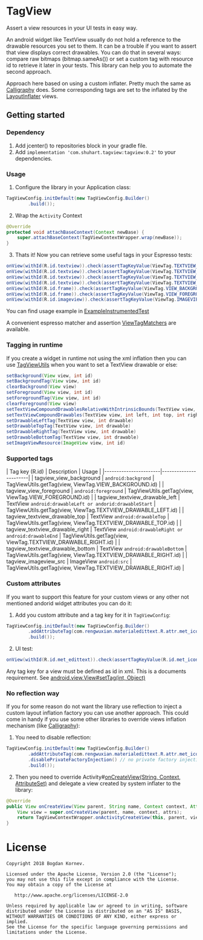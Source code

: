 # TagView
Assert a view resources in your UI tests in easy way.

An android widget like TextView usually do not hold a reference to the drawable resources you set to them. It can be a trouble if you want to assert that view displays correct drawables. You can do that in several ways: compare raw bitmaps (bitmap.sameAs()) or set a custom tag with resource id to retrieve it later in your tests. This library can help you to automate the second approach.   

Approach here based on using a custom inflater. Pretty much the same as [Calligraphy](https://github.com/chrisjenx/Calligraphy) does. Some corresponding tags are set to the inflated by the [LayoutInflater](https://developer.android.com/reference/android/view/LayoutInflater.html) views.

## Getting started

### Dependency

1. Add jcenter() to repositories block in your gradle file.
2. Add `implementation 'com.shuhart.tagview:tagview:0.2'` to your dependencies.

### Usage

1. Configure the library in your Application class:

```java
TagViewConfig.initDefault(new TagViewConfig.Builder()
        .build());	
```

2. Wrap the `Activity` Context

```java
@Override
protected void attachBaseContext(Context newBase) {
    super.attachBaseContext(TagViewContextWrapper.wrap(newBase));
}
```

3. Thats it! Now you can retrieve some useful tags in your Espresso tests:

```java
onView(withId(R.id.textview)).check(assertTagKeyValue(ViewTag.TEXTVIEW_DRAWABLE_LEFT.id, android.R.drawable.ic_delete));
onView(withId(R.id.textview)).check(assertTagKeyValue(ViewTag.TEXTVIEW_DRAWABLE_TOP.id, android.R.drawable.ic_btn_speak_now));
onView(withId(R.id.textview)).check(assertTagKeyValue(ViewTag.TEXTVIEW_DRAWABLE_RIGHT.id, android.R.drawable.ic_input_add));
onView(withId(R.id.textview)).check(assertTagKeyValue(ViewTag.TEXTVIEW_DRAWABLE_BOTTOM.id, android.R.drawable.ic_input_get));
onView(withId(R.id.frame)).check(assertTagKeyValue(ViewTag.VIEW_BACKGROUND.id, R.color.colorPrimary));
onView(withId(R.id.frame)).check(assertTagKeyValue(ViewTag.VIEW_FOREGROUND.id, getSelectableItemBackgroundId(context)));
onView(withId(R.id.imageview)).check(assertTagKeyValue(ViewTag.IMAGEVIEW_SRC.id, android.R.drawable.ic_media_play));
```

You can find usage example in [ExampleInstrumentedTest](../blob/master/tagview/src/androidTest/java/com/shuhart/tagview/ExampleInstrumentedTest.java)

A convenient espresso matcher and assertion [ViewTagMatchers](../blob/master/tagview/src/androidTest/java/com/shuhart/tagview/ViewTagMatchers.java) are available.

### Tagging in runtime
If you create a widget in runtime not using the xml inflation then you can use [TagViewUtils](../TagView/blob/master/tagview/src/main/java/com/shuhart/tagview/TagViewUtils.java) when you want to set a TextView drawable or else:

```java
setBackground(View view, int id)
setBackgroundTag(View view, int id)
clearBackground(View view)
setForeground(View view, int id)
setForegroundTag(View view, int id)
clearForeground(View view)
setTextViewCompoundDrawablesRelativeWithIntrinsicBounds(TextView view, int left, int top, int right, int bottom)
setTextViewCompoundDrawables(TextView view, int left, int top, int right, int bottom)
setDrawableLeftTag(TextView view, int drawable)
setDrawableTopTag(TextView view, int drawable)
setDrawableRightTag(TextView view, int drawable)
setDrawableBottomTag(TextView view, int drawable)
setImageViewResource(ImageView view, int id)
```

### Supported tags

| Tag key (R.id) | Description | Usage |
|-----------------------|-----------------------|
| tagview_view_background | ```android:backgrond``` | TagViewUtils.getTag(view, ViewTag.VIEW_BACKGROUND.id) |
| tagview_view_foreground | ```android:foreground``` | TagViewUtils.getTag(view, ViewTag.VIEW_FOREGROUND.id) |
| tagview_textview_drawable_left | TextView ```android:drawableLeft or andorid:drawableStart``` | TagViewUtils.getTag(view, ViewTag.TEXTVIEW_DRAWABLE_LEFT.id) |
| tagview_textview_drawable_top | TextView ```android:drawableTop``` | TagViewUtils.getTag(view, ViewTag.TEXTVIEW_DRAWABLE_TOP.id) |
| tagview_textview_drawable_right | TextView ```android:drawableRight or android:drawableEnd``` | TagViewUtils.getTag(view, ViewTag.TEXTVIEW_DRAWABLE_RIGHT.id) |
| tagview_textview_drawable_bottom | TextView ```android:drawableBottom``` | TagViewUtils.getTag(view, ViewTag.TEXTVIEW_DRAWABLE_RIGHT.id) |
| tagview_imageview_src | ImageView ```android:src``` | TagViewUtils.getTag(view, ViewTag.TEXTVIEW_DRAWABLE_RIGHT.id) |


### Custom attributes
If you want to support this feature for your custom views or any other not mentioned andorid widget attributes you can do it:

1. Add you custom attribute and a tag key for it in ```TagViewConfig```:

```java
TagViewConfig.initDefault(new TagViewConfig.Builder()
        .addAttributeTag(com.rengwuxian.materialedittext.R.attr.met_iconLeft, R.id.met_icon_left)
        .build());
```

2. UI test:

```java
onView(withId(R.id.met_edittext)).check(assertTagKeyValue(R.id.met_icon_left, android.R.drawable.ic_secure));
```

Any tag key for a view must be defined as id in xml. This is a documents requirement. See [android.view.View#setTag(int, Object)](https://developer.android.com/reference/android/view/View.html#setTag(int,%20java.lang.Object))


### No reflection way
If you for some reason do not want the library use reflection to inject a custom layout inflation factory you can use another approach. This could come in handy if you use some other libraries to override views inflation mechanism (like [Calligraphy](https://github.com/chrisjenx/Calligraphy)):

1. You need to disable reflection:
```java
TagViewConfig.initDefault(new TagViewConfig.Builder()
        .addAttributeTag(com.rengwuxian.materialedittext.R.attr.met_iconLeft, R.id.met_icon_left)
        .disablePrivateFactoryInjection() // no private factory injection takes place
        .build());
```

2. Then you need to override Activity#[onCreateView(String, Context, AttributeSet)](https://developer.android.com/reference/android/app/Activity.html#onCreateView(android.view.View,%20java.lang.String,%20android.content.Context,%20android.util.AttributeSet)) and delegate a view created by system inflater to the library:

```java
@Override
public View onCreateView(View parent, String name, Context context, AttributeSet attrs) {
    View view = super.onCreateView(parent, name, context, attrs);
    return TagViewContextWrapper.onActivityCreateView(this, parent, view, name, context, attrs);
}
```


License
=======

    Copyright 2018 Bogdan Kornev.

    Licensed under the Apache License, Version 2.0 (the "License");
    you may not use this file except in compliance with the License.
    You may obtain a copy of the License at

       http://www.apache.org/licenses/LICENSE-2.0

    Unless required by applicable law or agreed to in writing, software
    distributed under the License is distributed on an "AS IS" BASIS,
    WITHOUT WARRANTIES OR CONDITIONS OF ANY KIND, either express or implied.
    See the License for the specific language governing permissions and
    limitations under the License.